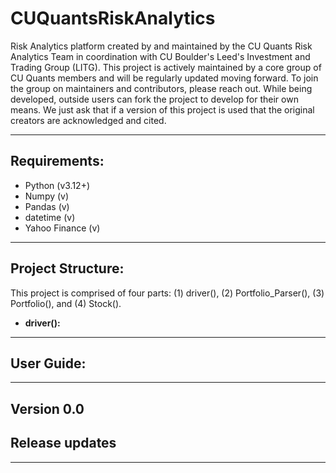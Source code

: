 # CUQuantsRiskAnalytics
Risk Analytics platform created by and maintained by the CU Quants Risk Analytics Team in coordination with CU Boulder's Leed's Investment and Trading Group (LITG).
This project is actively maintained by a core group of CU Quants members and will be regularly updated moving forward. To join the group on maintainers and contributors, please reach out.
While being developed, outside users can fork the project to develop for their own means. We just ask that if a version of this project is used that the original creators are acknowledged and cited.

---
## Requirements:
- Python (v3.12+)
- Numpy (v)
- Pandas (v)
- datetime (v)
- Yahoo Finance (v)

---
## Project Structure:
This project is comprised of four parts: (1) driver(), (2) Portfolio_Parser(), (3) Portfolio(), and (4) Stock().

- **driver():**
    

---
## User Guide:

---
## Version 0.0
## Release updates
---

